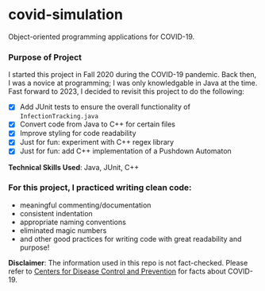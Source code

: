 # covid-simulation

Object-oriented programming applications for COVID-19.

### Purpose of Project

I started this project in Fall 2020 during the COVID-19 pandemic. Back then, 
I was a novice at programming; I was only knowledgable in Java at the time.
Fast forward to 2023, I decided to revisit this project to do the following:
- [x] Add JUnit tests to ensure the overall functionality of `InfectionTracking.java`
- [x] Convert code from Java to C++ for certain files
- [x] Improve styling for code readability
- [x] Just for fun: experiment with C++ regex library
- [x] Just for fun: add C++ implementation of a Pushdown Automaton

**Technical Skills Used**: Java, JUnit, C++

### For this project, I practiced writing clean code:

- meaningful commenting/documentation
- consistent indentation
- appropriate naming conventions
- eliminated magic numbers
- and other good practices for writing code with great readability and purpose!

**Disclaimer**: The information used in this repo is not fact-checked. Please refer to [Centers for Disease Control and Prevention](https://www.cdc.gov/coronavirus/2019-ncov/index.html) for facts about COVID-19.